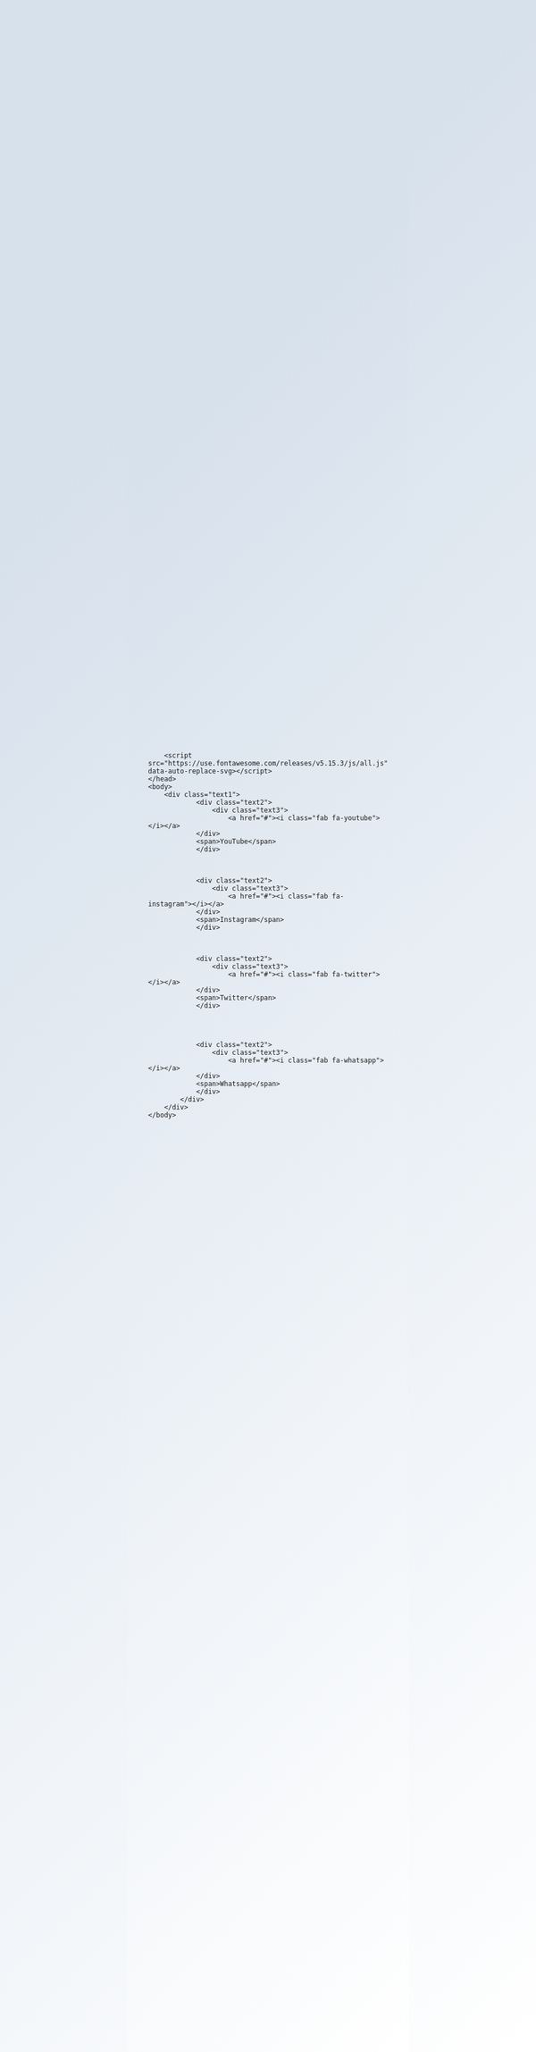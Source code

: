 <style>
            * {
                margin: 0;
                padding: 0;
                box-sizing: border-box;
                font-family: sans-serif;
            }

            html,body {
                display: grid;
                height: 100%;
                width: 100%;
                place-items: center;
                background: linear-gradient(315deg,#ffffff 0%,#d7e1ec 74%);
            }

            .text1 .text2 {
                display: inline-block;
                height: 60px;
                width: 60px;
                float: left;
                margin: 0 5px;
                overflow: hidden;
                background: #ffff;
                border-radius: 50px;
                cursor: pointer;
                box-shadow: 0px 10px 10px rgba(0, 0, 0, 0.5);
                transition: all 0.3s ease-out;
            }

            .text1 .text2:hover {
                width: 200px;
            }

            .text1 .text2 .text3 {
                display: inline-block;
                height: 60px;
                width: 60px;
                text-align: center;
                border-radius: 50px;
                box-sizing: border-box;
                line-height: 60px;
                transition: all 0.3 ease-out;
            }

            .text1 .text2:nth-child(1):hover .text3{
                background: #f60002;
            }

            .text1 .text2:nth-child(2):hover .text3{
                background: #fb3c7c;
            }

                        .text1 .text2:nth-child(3):hover .text3{
                background: #1c9cea;
            }            

            .text1 .text2:nth-child(4):hover .text3{
                background: #058f2e;
            }


            .text1 .text2 .text3 a {
                color: #000;
                font-size: 25px;
                line-height: 60px;
                transition: all 0.3s ease-out;
            }

            .text1 .text2:hover .text3 a {
                color: white;
            }
            
            .text1 .text2 span {
                font-size: 23px;
                font-weight: 500;
                line-height: 60px;
                margin-left: 10px;
            }

            .text1 .text2:nth-child(1) span{
               color: #f60002;
            }

            .text1 .text2:nth-child(2) span{
                color: #fb3c7c;
            }

            .text1 .text2:nth-child(3) span{
                color: #1c9cea;
            }            

            .text1 .text2:nth-child(4) span{
                color: #058f2e;
            }

        </style>
        <script src="https://use.fontawesome.com/releases/v5.15.3/js/all.js" data-auto-replace-svg></script>
    </head>
    <body>
        <div class="text1">
                <div class="text2">
                    <div class="text3"> 
                        <a href="#"><i class="fab fa-youtube"></i></a>
                </div>
                <span>YouTube</span>
                </div>
                    
                    

                <div class="text2">
                    <div class="text3"> 
                        <a href="#"><i class="fab fa-instagram"></i></a>
                </div>
                <span>Instagram</span>
                </div>



                <div class="text2">
                    <div class="text3"> 
                        <a href="#"><i class="fab fa-twitter"></i></a>
                </div>
                <span>Twitter</span>
                </div>




                <div class="text2">
                    <div class="text3"> 
                        <a href="#"><i class="fab fa-whatsapp"></i></a>
                </div>
                <span>Whatsapp</span>
                </div>
            </div>
        </div>
    </body>
</html>
